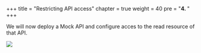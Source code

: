 +++
title = "Restricting API access"
chapter = true
weight = 40
pre = "<b>4. </b>"
+++

We will now deploy a Mock API and configure acces to the read resource of that API.

![](/40-restricting-api-access/restricting-api-access.en.png)
